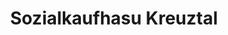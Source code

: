 ---
title: "Sozialkaufhasu Kreuztal"
url: /kreuztal/sozialkaufhasu-kreuztal/
shop: Gebrauchtwaren
---